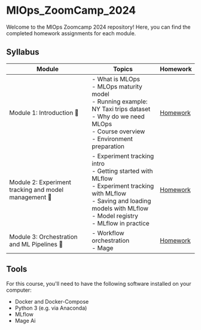 # MlOps_ZoomCamp_2024

Welcome to the MlOps Zoomcamp 2024 repository! Here, you can find the completed homework assignments for each module.

## Syllabus

| Module | Topics | Homework |
|--------|--------|----------|
| Module 1: Introduction 🚀 | - What is MLOps <br> - MLOps maturity model <br> - Running example: NY Taxi trips dataset <br> - Why do we need MLOps <br> - Course overview <br> - Environment preparation | [Homework](week_1/homework.md) |
| Module 2: Experiment tracking and model management 🚀 | - Experiment tracking intro <br> - Getting started with MLflow <br> - Experiment tracking with MLflow <br> - Saving and loading models with MLflow <br> - Model registry <br> - MLflow in practice | [Homework](week_2/homework.md) |
| Module 3: Orchestration and ML Pipelines 🚀 | - Workflow orchestration <br> - Mage <br> | [Homework](week_3/homework.md) |

## Tools
For this course, you'll need to have the following software installed on your computer:

- Docker and Docker-Compose
- Python 3 (e.g. via Anaconda)
- MLflow
- Mage Ai